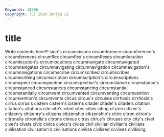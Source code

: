 ```yaml
---
Keywords: 18996
Copyright: (C) 2020 Junjie Li
---
```


# title

Write contents here!!!
sion's 
circumcisions 
circumference 
circumference's
circumferences 
circumflex 
circumflex's 
circumflexes 
circumlocution 
circumlocution's 
circumlocutions 
circumnavigate 
circumnavigated 
circumnavigates
circumnavigating 
circumnavigation 
circumnavigation's 
circumnavigations 
circumscribe 
circumscribed 
circumscribes 
circumscribing 
circumscription 
circumscription's
circumscriptions 
circumspect 
circumspection 
circumspection's 
circumstance 
circumstance's 
circumstanced 
circumstances 
circumstancing 
circumstantial
circumstantially 
circumvent 
circumvented 
circumventing 
circumvention 
circumvention's 
circumvents 
circus 
circus's 
circuses
cirrhosis 
cirrhosis's 
cirrus 
cirrus's 
cistern 
cistern's 
cisterns 
citadel 
citadel's 
citadels
citation 
citation's 
citations 
cite 
cite's 
cited 
cites 
cities 
citing 
citizen
citizen's 
citizenry 
citizenry's 
citizens 
citizenship 
citizenship's 
citric 
citron 
citron's 
citronella
citronella's 
citrons 
citrous 
citrus 
citrus's 
citruses 
city 
city's 
civet 
civet's
civets 
civic 
civics 
civics's 
civies 
civil 
civilian 
civilian's 
civilians 
civilisation
civilisation's 
civilisations 
civilise 
civilised 
civilises 
civilising 
